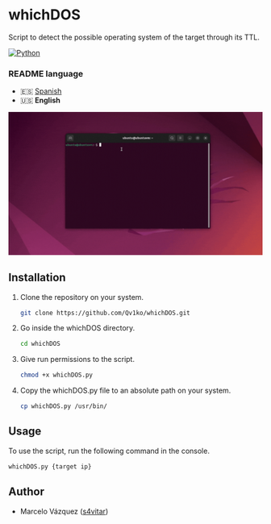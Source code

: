 # whichDOS
Script to detect the possible operating system of the target through its TTL.

[![Python](https://img.shields.io/badge/Python-3+-477CAE?style=flat-square&logo=python&logoColor=white)](https://www.python.org)

### README language
- 🇪🇸 [Spanish](./README-es.md)
- 🇺🇸 **English**

![example](./media/example.gif)

## Installation
1. Clone the repository on your system.
    ```bash
    git clone https://github.com/Qv1ko/whichDOS.git
    ```
2. Go inside the whichDOS directory.
    ```bash
    cd whichDOS
    ```
3. Give run permissions to the script.
    ```bash
    chmod +x whichDOS.py
    ```
4. Copy the whichDOS.py file to an absolute path on your system.
    ```bash
    cp whichDOS.py /usr/bin/
    ```

## Usage
To use the script, run the following command in the console.
```bash
whichDOS.py {target ip}
```

## Author
- Marcelo Vázquez ([s4vitar](https://github.com/s4vitar))
